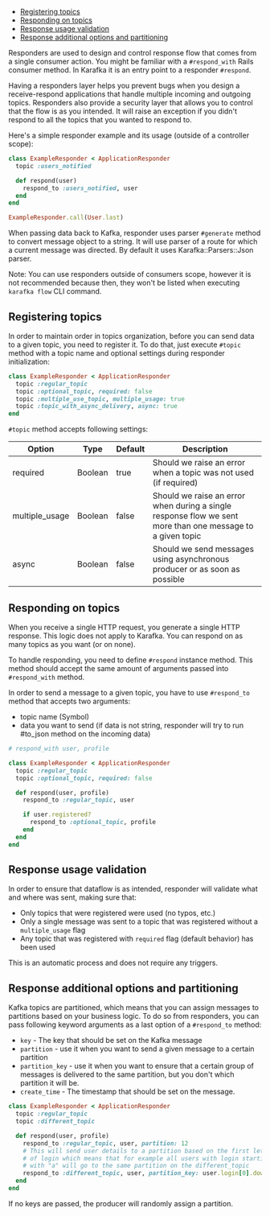 - [Registering topics](#registering-topics)
- [Responding on topics](#responding-on-topics)
- [Response usage validation](#response-usage-validation)
- [Response additional options and partitioning](#response-additional-options-and-partitioning)

Responders are used to design and control response flow that comes from a single consumer action. You might be familiar with a ```#respond_with``` Rails consumer method. In Karafka it is an entry point to a responder ```#respond```.

Having a responders layer helps you prevent bugs when you design a receive-respond applications that handle multiple incoming and outgoing topics. Responders also provide a security layer that allows you to control that the flow is as you intended. It will raise an exception if you didn't respond to all the topics that you wanted to respond to.

Here's a simple responder example and its usage (outside of a controller scope):

```ruby
class ExampleResponder < ApplicationResponder
  topic :users_notified

  def respond(user)
    respond_to :users_notified, user
  end
end

ExampleResponder.call(User.last)
```

When passing data back to Kafka, responder uses parser ```#generate``` method to convert message object to a string. It will use parser of a route for which a current message was directed. By default it uses Karafka::Parsers::Json parser.

Note: You can use responders outside of consumers scope, however it is not recommended because then, they won't be listed when executing ```karafka flow``` CLI command.

## Registering topics

In order to maintain order in topics organization, before you can send data to a given topic, you need to register it. To do that, just execute ```#topic``` method with a topic name and optional settings during responder initialization:

```ruby
class ExampleResponder < ApplicationResponder
  topic :regular_topic
  topic :optional_topic, required: false
  topic :multiple_use_topic, multiple_usage: true
  topic :topic_with_async_delivery, async: true
end
```

```#topic``` method accepts following settings:

| Option         | Type    | Default | Description                                                                                                |
|----------------|---------|---------|------------------------------------------------------------------------------------------------------------|
| required       | Boolean | true    | Should we raise an error when a topic was not used (if required)                                           |
| multiple_usage | Boolean | false   | Should we raise an error when during a single response flow we sent more than one message to a given topic |
| async          | Boolean | false   | Should we send messages using asynchronous producer or as soon as possible                                 |

## Responding on topics

When you receive a single HTTP request, you generate a single HTTP response. This logic does not apply to Karafka. You can respond on as many topics as you want (or on none).

To handle responding, you need to define ```#respond``` instance method. This method should accept the same amount of arguments passed into ```#respond_with``` method.

In order to send a message to a given topic, you have to use ```#respond_to``` method that accepts two arguments:

  - topic name (Symbol)
  - data you want to send (if data is not string, responder will try to run #to_json method on the incoming data)

```ruby
# respond_with user, profile

class ExampleResponder < ApplicationResponder
  topic :regular_topic
  topic :optional_topic, required: false

  def respond(user, profile)
    respond_to :regular_topic, user

    if user.registered?
      respond_to :optional_topic, profile
    end
  end
end
```

## Response usage validation

In order to ensure that dataflow is as intended, responder will validate what and where was sent, making sure that:

  - Only topics that were registered were used (no typos, etc.)
  - Only a single message was sent to a topic that was registered without a ```multiple_usage``` flag
  - Any topic that was registered with ```required``` flag (default behavior) has been used

This is an automatic process and does not require any triggers.

## Response additional options and partitioning

Kafka topics are partitioned, which means that  you can assign messages to partitions based on your business logic. To do so from responders, you can pass following keyword arguments as a last option of a ```#respond_to``` method:

* ```key``` - The key that should be set on the Kafka message
* ```partition``` - use it when you want to send a given message to a certain partition
* ```partition_key``` - use it when you want to ensure that a certain group of messages is delivered to the same partition, but you don't which partition it will be.
* ```create_time``` - The timestamp that should be set on the message.

```ruby
class ExampleResponder < ApplicationResponder
  topic :regular_topic
  topic :different_topic

  def respond(user, profile)
    respond_to :regular_topic, user, partition: 12
    # This will send user details to a partition based on the first letter
    # of login which means that for example all users with login starting
    # with "a" will go to the same partition on the different_topic
    respond_to :different_topic, user, partition_key: user.login[0].downcase
  end
end
```

If no keys are passed, the producer will randomly assign a partition.
